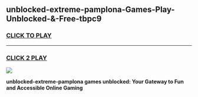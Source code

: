 
## unblocked-extreme-pamplona-Games-Play-Unblocked-&-Free-tbpc9
<h3>
<a href="https://premium76.site?title=unblocked-extreme-pamplona&ref=24A">CLICK TO PLAY</a></h3>
<hr>

<h3>
<a href="https://premium76.site?title=unblocked-extreme-pamplona&ref=24A">CLICK 2 PLAY</a>
  
</h3>

<a href="https://premium76.site?title=unblocked-extreme-pamplona&ref=24A"><img src="https://clearcache.store/games.png"></a>


**unblocked-extreme-pamplona games unblocked: Your Gateway to Fun and Accessible Online Gaming**
